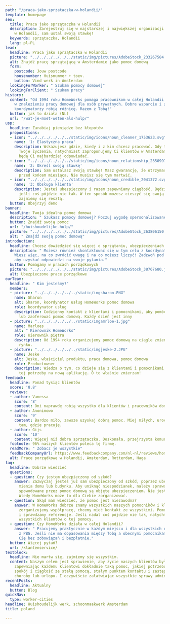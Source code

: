 ```yaml
---
path: "/praca-jako-sprzataczka-w-holandii/"
template: homepage
seo:
  title: Praca jako sprzątaczka w Holandii
  description: Zarejestruj się w najstarszej i największej organizacji pomocy domowej
    w Holandii, sam ustal swoją stawkę!
  keywords: sprzątaczka, Holandii
  lang: pl-PL
lead:
  headline: Praca jako sprzątaczka w Holandii
  picture: "../../../../../../static/img/pictures/AdobeStock_233267584.jpg"
  alt: Znajdź pracę sprzątającą w Amsterdamie jako pomoc domową
  form:
    postcode: Jouw postcode
    housenumber: Huisnummer + toev.
    button: Vind werk in Amsterdam
  lookingForWorker: " Szukam pomocy domowej"
  lookingForClient: " Szukam pracy"
history:
  content: "Od 1994 roku HomeWorks pomaga pracownikom w całej Holandii
    w znalezieniu pracy domowej dla osób prywatnych. Dobre wsparcie i zaangażowani
    koordynatorzy robią różnicę. Razem z Tobą!"
  button: jak to działa (NL)
  url: "/wat-je-moet-weten-als-hulp/"
usp:
  headline: Zarabiaj pieniądze bez kłopotów
  propositions:
  - icon: "../../../../../../static/img/icons/noun_cleaner_1753623.svg"
    name: '1: Elastyczna praca'
    description: Wskazujesz gdzie, kiedy i z kim chcesz pracować. Gdy tylko poznamy
      Twoje życzenia, natychmiast zaproponujemy Ci klientów w Amsterdamie, którzy
      będą Ci najbardziej odpowiadać.
  - icon: "../../../../../../static/img/icons/noun_relationship_2350997.svg"
    name: '2: Określ swoją stawkę'
    description: Sam ustalasz swoją stawkę! Masz gwarancję, że otrzymasz płatność
      przed końcem miesiąca. Nie musisz się tym martwić.
  - icon: "../../../../../../static/img/icons/noun_credible_2041372.svg"
    name: '3: Obsługa klienta'
    description: Jesteś ubezpieczony i razem zapewniamy ciągłość. Będziemy nadal pomagać,
      jeśli coś pójdzie nie tak. W ten sposób możesz cieszyć się swoją pracą, a my
      zajmiemy się resztą.
  button: Obejrzyj demo
banner:
  headline: Twoja idealna pomoc domowa
  description: " Szukasz pomocy domowej? Poczuj wygodę spersonalizowanej opieki."
  button: Znajdź swoją pomoc
  url: "/huishoudelijke-hulp/"
  picture: "../../../../../../static/img/pictures/AdobeStock_263806150.jpg"
  alt: " Znajdź swoją pomoc domową"
introduction:
  headline: Chcesz dowiedzieć się więcej o sprzątaniu, ubezpieczeniach i innych sprawach?
  description: " Możesz również skontaktować się w tym celu z koordynatorem usług.
    Wiesz więc, na co zwrócić uwagę i na co możesz liczyć! Zadzwoń pod numer 085 4444090,
    aby uzyskać odpowiedzi na swoje pytania."
  button: Pomagamy w pracach porządkowych
  picture: "../../../../../../static/img/pictures/AdobeStock_38767680.jpg"
  alt: Ubezpieczone prace porządkowe
ourTeam:
  headline: " Kim jesteśmy?"
  members:
  - picture: "../../../../../../static/imgsharon.PNG"
    name: Sharon
    alt: Sharon, koordynator usług HomeWorks pomoc domowa
    role: koordynator usług
    description: Codzienny kontakt z klientami i pomocnikami, aby pomóc im znaleźć
      lub zaoferować pomoc domową. Każdy dzień jest inny
  - picture: "../../../../../../static/imgamrloe-1.jpg"
    name: Marloes
    alt: " Kierownik HomeWorks"
    role: Kierownik piętra
    description: Od 1994 roku organizujemy pomoc domową na ciągle zmieniającym się
      rynku.
  - picture: "../../../../../../static/imgjeske-2.JPG"
    name: Jeske
    alt: Jeske, właściciel produktu, praca domowa, pomoc domowa
    role: Productowner
    description: Wiedza o tym, co dzieje się z klientami i pomocnikami, i przełożenie
      tej potrzeby na nową aplikację. O to właśnie zmierzam!
feedback:
  headline: Ponad tysiąc klientów
  score: '8.8'
  reviews:
  - author: Vanessa
    score: '8'
    content: Oni naprawdę robią wszystko dla klientów i pracowników domowych. Świetny.
  - author: Anonimowo
    score: '9'
    content: Bardzo miło, zawsze uzyskaj dobrą pomoc. Miej miłych, uroczych ludzi
      tam, gdzie pracuję.
  - author: Gijs
    score: '10'
    content: Więcej niż dobra sprzątaczka. Doskonała, przejrzysta komunikacja z centralą.
  footnote: 96% naszych klientów poleca tę firmę.
  readMore: " Zobacz je wszystkie"
  feedbackCompanyUrl: https://www.feedbackcompany.com/nl-nl/reviews/home-works/
  alt: Prace porządkowe w Holandii, Amsterdam, Rotterdam, Haga
faq:
  headline: Dobrze wiedzieć
  questions:
  - question: Czy jestem ubezpieczony od szkód?
    answer: Zazwyczaj jesteś już sam ubezpieczony od szkód, poprzez ubezpieczenie
      mienia domu lub budynku. Aby uniknąć niespodzianek, należy sprawdzić, czy szkody
      spowodowane przez pomoc domową są objęte ubezpieczeniem. Nie jesteś ubezpieczony?
      Wtedy HomeWorks może to dla Ciebie zorganizować.
  - question: Skąd mam wiedzieć, że pomoc jest niezawodna?
    answer: W HomeWorks dobrze znamy wszystkich naszych pomocników i klientów. Zanim
      zorganizujemy współpracę, chcemy mieć kontakt ze wszystkimi. Pomocnicy są szkoleni
      i sprawdzamy referencje. Jeśli nadal coś pójdzie nie tak, natychmiast informujemy
      wszystkich klientów o tej pomocy.
  - question: Czy HomeWorks działa w całej Holandii?
    answer: " Pracujemy praktycznie w każdym miejscu i dla wszystkich osób, także
      z PBG. Jeśli nie ma dopasowania między Tobą a obecnymi pomocnikami, poszukamy
      Cię bez zobowiązań i bezpłatnie."
  button: Więcej pytań?
  url: /klantenservice/
textblock:
  headline: Nie martw się, zajmiemy się wszystkim.
  content: Naszym celem jest sprawienie, aby życie naszych klientów było trochę przyjemniejsze,
    zapewniając każdemu klientowi dokładnie taką pomoc, jakiej potrzebuje. Tworząc
    spokój i ciągłość ze stałą pomocą, stałym punktem kontaktu i zastępstwem w przypadku
    choroby lub urlopu. I oczywiście załatwiając wszystkie sprawy administracyjne.
recentPosts:
  headline: Aktualny
  button: Blog
quickNav:
  type: worker-cities
headline: Huishoudelijk werk, schoonmaakwerk Amsterdam
title: poland

---
```

